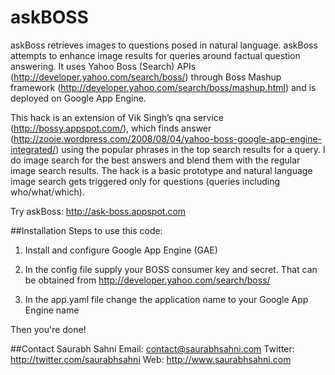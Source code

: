 # askBOSS

askBoss retrieves images to questions posed in natural language. askBoss attempts to enhance image results for queries around factual question answering. It uses Yahoo Boss (Search) APIs (http://developer.yahoo.com/search/boss/) through Boss Mashup framework (http://developer.yahoo.com/search/boss/mashup.html) and is deployed on Google App Engine.

This hack is an extension of Vik Singh’s qna service (http://bossy.appspot.com/), which finds answer (http://zooie.wordpress.com/2008/08/04/yahoo-boss-google-app-engine-integrated/) using the popular phrases in the top search results for a query. I do image search for the best answers and blend them with the regular image search results. The hack is a basic prototype and natural language image search gets triggered only for questions (queries including who/what/which).

Try askBoss: http://ask-boss.appspot.com


##Installation
Steps to use this code:

1. Install and configure Google App Engine (GAE) 

2. In the config file supply your BOSS consumer key and secret. That can be obtained from http://developer.yahoo.com/search/boss/

3. In the app.yaml file change the application name to your Google App Engine name

Then you're done!


##Contact
Saurabh Sahni 
Email: contact@saurabhsahni.com
Twitter: http://twitter.com/saurabhsahni
Web: http://www.saurabhsahni.com
